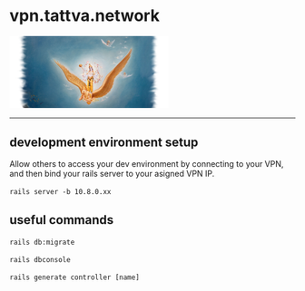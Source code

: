 # vpn.tattva.network

<img src="./app/assets/images/garuda-header.png" width="280" >

----

## development environment setup

Allow others to access your dev environment by connecting
to your VPN, and then bind your rails server to your asigned VPN IP.

`rails server -b 10.8.0.xx`


## useful commands

`rails db:migrate`

`rails dbconsole`

`rails generate controller [name]`

